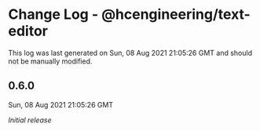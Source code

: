 # Change Log - @hcengineering/text-editor

This log was last generated on Sun, 08 Aug 2021 21:05:26 GMT and should not be manually modified.

## 0.6.0
Sun, 08 Aug 2021 21:05:26 GMT

_Initial release_

